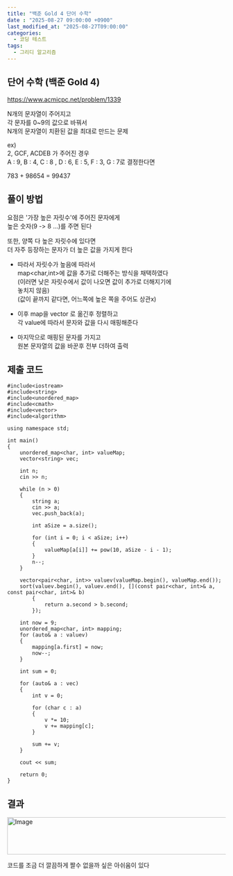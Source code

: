 ```yaml
---
title: "백준 Gold 4 단어 수학"
date : "2025-08-27 09:00:00 +0900"
last_modified_at: "2025-08-27T09:00:00"
categories:
  - 코딩 테스트
tags:
  - 그리디 알고리즘
---
```


## 단어 수학 (백준 Gold 4)
<https://www.acmicpc.net/problem/1339><br>

N개의 문자열이 주어지고<br>
각 문자를 0~9의 값으로 바꿔서<br>
N개의 문자열이 치환된 값을 최대로 만드는 문제<br>

ex)<br>
2, GCF, ACDEB 가 주어진 경우<br>
A : 9, B : 4, C : 8 , D : 6, E : 5, F : 3, G : 7로 결정한다면<br>

783 + 98654 = 99437<br>

## 풀이 방법
요점은 '가장 높은 자릿수'에 주어진 문자에게<br>
높은 숫자(9 -> 8 ...)를 주면 된다<br>

또한, 양쪽 다 높은 자릿수에 있다면<br>
더 자주 등장하는 문자가 더 높은 값을 가지게 한다<br>

- 따라서 자릿수가 높음에 따라서<br>
  map<char,int>에 값을 추가로 더해주는 방식을 채택하였다<br>
  (이러면 낮은 자릿수에서 값이 나오면 값이 추가로 더해지기에<br>
   놓치지 않음)<br>
  (값이 끝까지 같다면, 어느쪽에 높은 쪽을 주어도 상관x)<br>

- 이후 map을 vector 로 옮긴후 정렬하고<br>
  각 value에 따라서 문자와 값을 다시 매핑해준다<br>

- 마지막으로 매핑된 문자를 가지고<br>
  원본 문자열의 값을 바꾼후 전부 더하여 출력<br>

## 제출 코드
```
#include<iostream>
#include<string>
#include<unordered_map>
#include<cmath>
#include<vector>
#include<algorithm>

using namespace std;

int main()
{
	unordered_map<char, int> valueMap;
	vector<string> vec;

	int n;
	cin >> n;

	while (n > 0)
	{
		string a;
		cin >> a;
		vec.push_back(a);

		int aSize = a.size();

		for (int i = 0; i < aSize; i++)
		{
			valueMap[a[i]] += pow(10, aSize - i - 1);
		}
		n--;
	}
	
	vector<pair<char, int>> valuev(valueMap.begin(), valueMap.end());
	sort(valuev.begin(), valuev.end(), [](const pair<char, int>& a, const pair<char, int>& b) 
		{
			return a.second > b.second;
		});

	int now = 9;
	unordered_map<char, int> mapping;
	for (auto& a : valuev)
	{
		mapping[a.first] = now;
		now--;
	}

	int sum = 0;

	for (auto& a : vec)
	{
		int v = 0;

		for (char c : a)
		{
			v *= 10;
			v += mapping[c];
		}

		sum += v;
	}

	cout << sum;

	return 0;
}
```


## 결과
<img width="1154" height="86" alt="Image" src="https://github.com/user-attachments/assets/6727135f-aa15-44db-b992-ed4034b258fb" /><br>

코드를 조금 더 깔끔하게 짤수 없을까 싶은 아쉬움이 있다<br>
